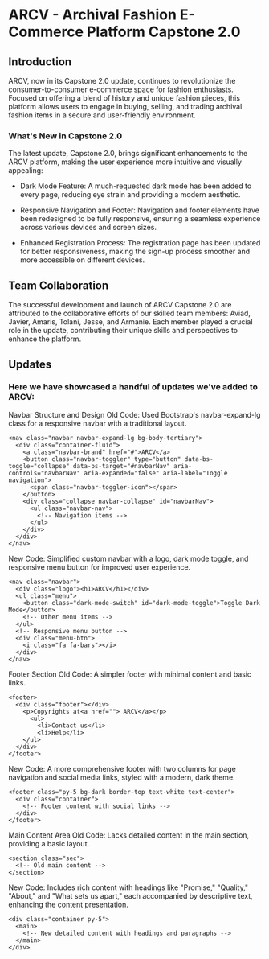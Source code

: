 # ARCV - Archival Fashion E-Commerce Platform Capstone 2.0
## Introduction
ARCV, now in its Capstone 2.0 update, continues to revolutionize the consumer-to-consumer e-commerce space for fashion enthusiasts. Focused on offering a blend of history and unique fashion pieces, this platform allows users to engage in buying, selling, and trading archival fashion items in a secure and user-friendly environment.

### What's New in Capstone 2.0
The latest update, Capstone 2.0, brings significant enhancements to the ARCV platform, making the user experience more intuitive and visually appealing:

*  Dark Mode Feature: A much-requested dark mode has been added to every page, reducing eye strain and providing a modern aesthetic.

* Responsive Navigation and Footer: Navigation and footer elements have been redesigned to be fully responsive, ensuring a seamless experience across various devices and screen sizes.

* Enhanced Registration Process: The registration page has been updated for better responsiveness, making the sign-up process smoother and more accessible on different devices.

## Team Collaboration
The successful development and launch of ARCV Capstone 2.0 are attributed to the collaborative efforts of our skilled team members: Aviad, Javier, Amaris, Tolani, Jesse, and Armanie. Each member played a crucial role in the update, contributing their unique skills and perspectives to enhance the platform.

## Updates
### Here we have showcased a handful of updates we've added to ARCV: 

Navbar Structure and Design
Old Code:
Used Bootstrap's navbar-expand-lg class for a responsive navbar with a traditional layout.

```
<nav class="navbar navbar-expand-lg bg-body-tertiary">
  <div class="container-fluid">
    <a class="navbar-brand" href="#">ARCV</a>
    <button class="navbar-toggler" type="button" data-bs-toggle="collapse" data-bs-target="#navbarNav" aria-controls="navbarNav" aria-expanded="false" aria-label="Toggle navigation">
      <span class="navbar-toggler-icon"></span>
    </button>
    <div class="collapse navbar-collapse" id="navbarNav">
      <ul class="navbar-nav">
        <!-- Navigation items -->
      </ul>
    </div>
  </div>
</nav>
```
New Code:
Simplified custom navbar with a logo, dark mode toggle, and responsive menu button for improved user experience.

```
<nav class="navbar">
  <div class="logo"><h1>ARCV</h1></div>
  <ul class="menu">
    <button class="dark-mode-switch" id="dark-mode-toggle">Toggle Dark Mode</button>
    <!-- Other menu items -->
  </ul>
  <!-- Responsive menu button -->
  <div class="menu-btn">
    <i class="fa fa-bars"></i>
  </div>
</nav>
```
Footer Section
Old Code:
A simpler footer with minimal content and basic links.
```
<footer>
  <div class="footer"></div>
    <p>Copyrights at<a href=""> ARCV</a></p>
      <ul>
        <li>Contact us</li>
        <li>Help</li>
    </ul>
  </div>
</footer>
```
New Code:
A more comprehensive footer with two columns for page navigation and social media links, styled with a modern, dark theme.
```
<footer class="py-5 bg-dark border-top text-white text-center">
  <div class="container">
    <!-- Footer content with social links -->
  </div>
</footer>
```
Main Content Area
Old Code:
Lacks detailed content in the main section, providing a basic layout.

```
<section class="sec">
  <!-- Old main content -->
</section>
```
New Code:
Includes rich content with headings like "Promise," "Quality," "About," and "What sets us apart," each accompanied by descriptive text, enhancing the content presentation.

```
<div class="container py-5">
  <main>
    <!-- New detailed content with headings and paragraphs -->
  </main>
</div>
```
